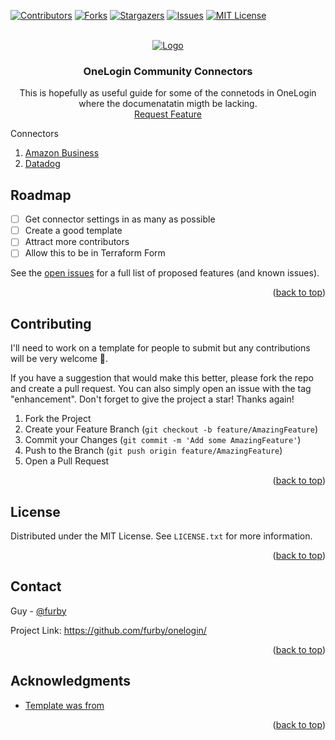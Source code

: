 <div id="top"></div>

[![Contributors][contributors-shield]][contributors-url]
[![Forks][forks-shield]][forks-url]
[![Stargazers][stars-shield]][stars-url]
[![Issues][issues-shield]][issues-url]
[![MIT License][license-shield]][license-url]



<!-- PROJECT LOGO -->
<br />
<div align="center">
  <a href="https://github.com/furby/onelogin">
    <img src="https://consent.trustarc.com/v2/asset/01:24:05.7832vhffs_onelogin_logo_215x130.png" alt="Logo">
  </a>

<h3 align="center">OneLogin Community Connectors</h3>

  <p align="center">
    This is hopefully as useful guide for some of the connetods in OneLogin where the documenatatin migth be lacking. 
    <br />
    <a href=https://github.com/furby/onelogin/issuess">Request Feature</a>
  </p>
</div>



<!-- TABLE OF CONTENTS -->

  <summary>Connectors</summary>
  <ol>
    <li><a href="/Amazon%20Business">Amazon Business</a></li>
    <li><a href="/Datadog">Datadog</a></li>
  </ol>

<!-- ROADMAP -->
## Roadmap

- [ ] Get connector settings in as many as possible
- [ ] Create a good template
- [ ] Attract more contributors
- [ ] Allow this to be in Terraform Form

See the [open issues](https://github.com/furby/onelogin/issues) for a full list of proposed features (and known issues).

<p align="right">(<a href="#top">back to top</a>)</p>


<!-- CONTRIBUTING -->
## Contributing

I'll need to work on a template for people to submit but any contributions will be very welcome 🤗.

If you have a suggestion that would make this better, please fork the repo and create a pull request. You can also simply open an issue with the tag "enhancement".
Don't forget to give the project a star! Thanks again!

1. Fork the Project
2. Create your Feature Branch (`git checkout -b feature/AmazingFeature`)
3. Commit your Changes (`git commit -m 'Add some AmazingFeature'`)
4. Push to the Branch (`git push origin feature/AmazingFeature`)
5. Open a Pull Request

<p align="right">(<a href="#top">back to top</a>)</p>



<!-- LICENSE -->
## License

Distributed under the MIT License. See `LICENSE.txt` for more information.

<p align="right">(<a href="#top">back to top</a>)</p>



<!-- CONTACT -->
## Contact

Guy - [@furby](https://twitter.com/furby)

Project Link: https://github.com/furby/onelogin/

<p align="right">(<a href="#top">back to top</a>)</p>



<!-- ACKNOWLEDGMENTS -->
## Acknowledgments

* [Template was from ](https://github.com/othneildrew/Best-README-Template)


<p align="right">(<a href="#top">back to top</a>)</p>



<!-- MARKDOWN LINKS & IMAGES -->
<!-- https://www.markdownguide.org/basic-syntax/#reference-style-links -->
[contributors-shield]: https://img.shields.io/github/contributors/github_username/repo_name.svg?style=for-the-badge
[contributors-url]: https://github.com/furby/onelogin/graphs/contributors
[forks-shield]: https://img.shields.io/github/forks/github_username/repo_name.svg?style=for-the-badge
[forks-url]: https://github.com/furby/onelogin/network/members
[stars-shield]: https://img.shields.io/github/stars/github_username/repo_name.svg?style=for-the-badge
[stars-url]: https://github.com/furby/onelogin/stargazers
[issues-shield]: https://img.shields.io/github/issues/github_username/repo_name.svg?style=for-the-badge
[issues-url]: https://github.com/furby/onelogin/issues
[license-shield]: https://img.shields.io/github/license/github_username/repo_name.svg?style=for-the-badge
[license-url]: https://github.com/furby/onelogin/LICENSE.txt
[product-screenshot]: images/screenshot.png
